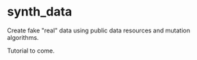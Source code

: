 # synth_data

Create fake "real" data using public data resources and mutation algorithms.

Tutorial to come.
